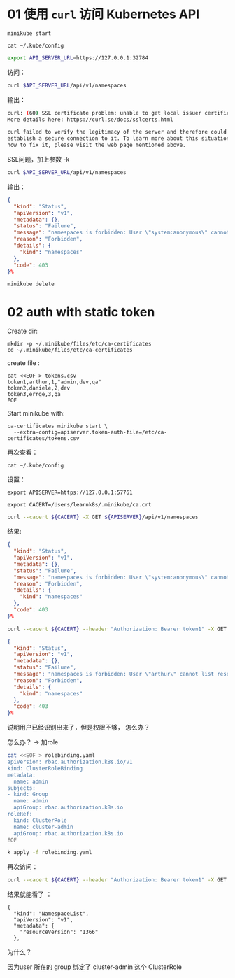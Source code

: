 # 01 使用 `curl` 访问 Kubernetes API  

```
minikube start
```

```
cat ~/.kube/config
```



```bash
export API_SERVER_URL=https://127.0.0.1:32784
```

访问：  

```bash
curl $API_SERVER_URL/api/v1/namespaces
```

输出：   

```bash
curl: (60) SSL certificate problem: unable to get local issuer certificate
More details here: https://curl.se/docs/sslcerts.html

curl failed to verify the legitimacy of the server and therefore could not
establish a secure connection to it. To learn more about this situation and
how to fix it, please visit the web page mentioned above.
```

SSL问题，加上参数 -k 

```bash
curl $API_SERVER_URL/api/v1/namespaces
```

输出：  

```json
{
  "kind": "Status",
  "apiVersion": "v1",
  "metadata": {},
  "status": "Failure",
  "message": "namespaces is forbidden: User \"system:anonymous\" cannot list resource \"namespaces\" in API group \"\" at the cluster scope",
  "reason": "Forbidden",
  "details": {
    "kind": "namespaces"
  },
  "code": 403
}%
```

```
minikube delete
```

# 02 auth with static token 

Create dir:  

```
mkdir -p ~/.minikube/files/etc/ca-certificates
cd ~/.minikube/files/etc/ca-certificates

```



create file :    

```
cat <<EOF > tokens.csv
token1,arthur,1,"admin,dev,qa"
token2,daniele,2,dev
token3,errge,3,qa
EOF
```



Start minikube with:   

```
ca-certificates minikube start \
  --extra-config=apiserver.token-auth-file=/etc/ca-certificates/tokens.csv
```

再次查看：   

```
cat ~/.kube/config
```

设置：  

```
export APISERVER=https://127.0.0.1:57761
```

```
export CACERT=/Users/learnk8s/.minikube/ca.crt
```

```bash
curl --cacert ${CACERT} -X GET ${APISERVER}/api/v1/namespaces
```

结果:

```json
{
  "kind": "Status",
  "apiVersion": "v1",
  "metadata": {},
  "status": "Failure",
  "message": "namespaces is forbidden: User \"system:anonymous\" cannot list resource \"namespaces\" in API group \"\" at the cluster scope",
  "reason": "Forbidden",
  "details": {
    "kind": "namespaces"
  },
  "code": 403
}%
```



```bash
curl --cacert ${CACERT} --header "Authorization: Bearer token1" -X GET ${APISERVER}/api/v1/namespaces
```

```json
{
  "kind": "Status",
  "apiVersion": "v1",
  "metadata": {},
  "status": "Failure",
  "message": "namespaces is forbidden: User \"arthur\" cannot list resource \"namespaces\" in API group \"\" at the cluster scope",
  "reason": "Forbidden",
  "details": {
    "kind": "namespaces"
  },
  "code": 403
}%
```

说明用户已经识别出来了，但是权限不够， 怎么办？   

怎么办？  ->   加role    

```bash
cat <<EOF > rolebinding.yaml
apiVersion: rbac.authorization.k8s.io/v1
kind: ClusterRoleBinding
metadata:
  name: admin
subjects:
- kind: Group
  name: admin
  apiGroup: rbac.authorization.k8s.io
roleRef:
  kind: ClusterRole
  name: cluster-admin
  apiGroup: rbac.authorization.k8s.io
EOF
```

```bash
k apply -f rolebinding.yaml
```

再次访问：   

```bash
curl --cacert ${CACERT} --header "Authorization: Bearer token1" -X GET ${APISERVER}/api/v1/namespaces
```

结果就能看了 ：   

```
{
  "kind": "NamespaceList",
  "apiVersion": "v1",
  "metadata": {
    "resourceVersion": "1366"
  },
```

为什么？   

因为user 所在的 group 绑定了 cluster-admin 这个 ClusterRole     



